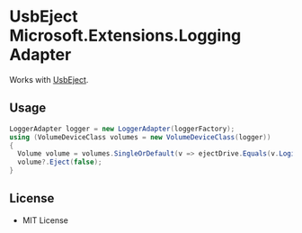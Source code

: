 # UsbEject Microsoft.Extensions.Logging Adapter

Works with [UsbEject](https://github.com/CHDKUtil/UsbEject).

## Usage

```csharp
LoggerAdapter logger = new LoggerAdapter(loggerFactory);
using (VolumeDeviceClass volumes = new VolumeDeviceClass(logger))
{
  Volume volume = volumes.SingleOrDefault(v => ejectDrive.Equals(v.LogicalDrive));
  volume?.Eject(false);
}
```

## License

* MIT License
